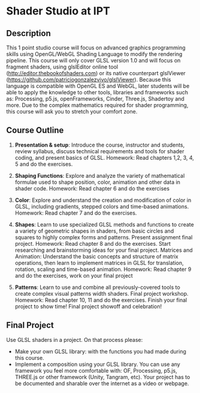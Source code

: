 # Shader Studio at IPT

## Description

This 1 point studio course will focus on advanced graphics programming skills using OpenGL/WebGL Shading Language to modify the rendering pipeline. This course will only cover GLSL version 1.0 and will focus on fragment shaders, using glslEditor online tool (http://editor.thebookofshaders.com) or its native counterpart glslViewer (https://github.com/patriciogonzalezvivo/glslViewer).  Because this language is compatible with OpenGL ES and WebGL, later students will be able to apply the knowledge to other tools, libraries and frameworks such as: Processing, p5.js, openFrameworks, Cinder, Three.js, Shadertoy and more.  Due to the complex mathematics required for shader programming, this course will ask you to stretch your comfort zone.

## Course Outline

1. **Presentation & setup**: Introduce the course, instructor and students, review syllabus, discuss technical requirements and tools for shader coding, and present basics of GLSL. Homework: Read chapters 1,2, 3, 4, 5 and do the exercises.

2. **Shaping Functions**: Explore and analyze the variety of mathematical formulae used to shape position, color, animation and other data in shader code. Homework: Read chapter 6 and do the exercises 

3. **Color**: Explore and understand the creation and modification of color in GLSL, including gradients, stepped colors and time-based animations.  Homework: Read chapter 7 and do the exercises.

4. **Shapes**: Learn to use specialized GLSL methods and functions to create a variety of geometric shapes in shaders, from basic circles and squares to highly complex forms and patterns. Present assignment final project. Homework: Read chapter 8 and do the exercises. Start researching and brainstorming ideas for your final project.
Matrices and Animation: Understand the basic concepts and structure of matrix operations, then learn to implement matrices in GLSL for translation, rotation, scaling and time-based animation. Homework: Read chapter 9 and do the exercises, work on your final project

5. **Patterns**: Learn to use and combine all previously-covered tools to create complex visual patterns width shaders. Final project workshop. Homework: Read chapter 10, 11 and do the exercises. Finish your final project to show time!
Final project showoff and celebration!

## Final Project

Use GLSL shaders in a project. On that process please:

- Make your own GLSL library: with the functions you had made during this course.
- Implement a composition using your GLSL library.  You can use any framework you feel more comfortable with: OF, Processing, p5.js, THREE.js or other framework (Unity, Tangram, etc).
Your project has to be documented and sharable over the internet as a video or webpage.